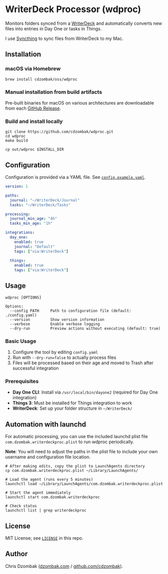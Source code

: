 # WriterDeck Processor (wdproc)

Monitors folders synced from a [WriterDeck](https://writerdeckos.com) and automatically converts new files into entries in Day One or tasks in Things.

I use [Syncthing](https://syncthing.net) to sync files from WriterDeck to my Mac.

## Installation

### macOS via Homebrew

```shell
brew install cdzombak/oss/wdproc
```

### Manual installation from build artifacts

Pre-built binaries for macOS on various architectures are downloadable from each [GitHub Release](https://github.com/cdzombak/wdproc/releases).

### Build and install locally

```shell
git clone https://github.com/cdzombak/wdproc.git
cd wdproc
make build

cp out/wdproc $INSTALL_DIR
```

## Configuration

Configuration is provided via a YAML file. See [`config.example.yaml`](config.example.yaml).

```yaml
version: 1

paths:
  journal: "~/WriterDeck/Journal"
  tasks: "~/WriterDeck/Tasks"

processing:
  journal_min_age: "4h"
  tasks_min_age: "1h"

integrations:
  day_one:
    enabled: true
    journal: "Default"
    tags: ["via:WriterDeck"]
  
  things:
    enabled: true
    tags: ["via:WriterDeck"]
```

## Usage

```shell
wdproc [OPTIONS]

Options:
  --config PATH     Path to configuration file (default: ./config.yaml)
  --version         Show version information
  --verbose         Enable verbose logging
  --dry-run         Preview actions without executing (default: true)
```

### Basic Usage

1. Configure the tool by editing `config.yaml`
2. Run with `--dry-run=false` to actually process files
3. Files will be processed based on their age and moved to Trash after successful integration

### Prerequisites

- **Day One CLI**: Install via `/usr/local/bin/dayone2` (required for Day One integration)
- **Things 3**: Must be installed for Things integration to work
- **WriterDeck**: Set up your folder structure in `~/WriterDeck/`

## Automation with launchd

For automatic processing, you can use the included launchd plist file `com.dzombak.writerdeckproc.plist` to run wdproc periodically.

**Note**: You will need to adjust the paths in the plist file to include your own username and configuration file location.

```shell
# After making edits, copy the plist to LaunchAgents directory
cp com.dzombak.writerdeckproc.plist ~/Library/LaunchAgents/

# Load the agent (runs every 5 minutes)
launchctl load ~/Library/LaunchAgents/com.dzombak.writerdeckproc.plist

# Start the agent immediately
launchctl start com.dzombak.writerdeckproc

# Check status
launchctl list | grep writerdeckproc
```

## License

MIT License; see [`LICENSE`](LICENSE) in this repo.

## Author

Chris Dzombak ([dzombak.com](https://www.dzombak.com) / [github.com/cdzombak](https://www.github.com/cdzombak)).

